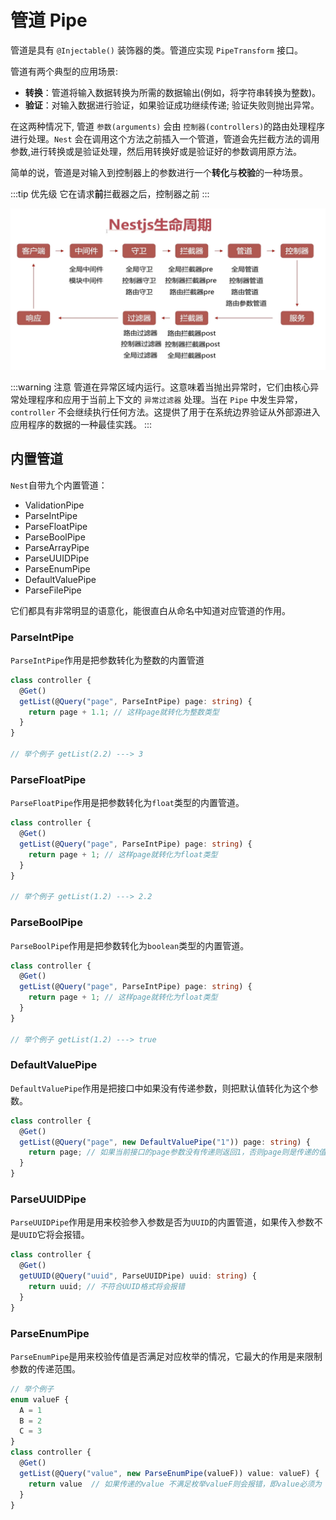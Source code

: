 # 管道 Pipe

管道是具有 `@Injectable()` 装饰器的类。管道应实现 `PipeTransform` 接口。

管道有两个典型的应用场景:

- **转换**：管道将输入数据转换为所需的数据输出(例如，将字符串转换为整数)。
- **验证**：对输入数据进行验证，如果验证成功继续传递; 验证失败则抛出异常。

在这两种情况下, 管道 `参数(arguments)` 会由 `控制器(controllers)`的路由处理程序 进行处理。`Nest` 会在调用这个方法之前插入一个管道，管道会先拦截方法的调用参数,进行转换或是验证处理，然后用转换好或是验证好的参数调用原方法。

简单的说，管道是对输入到控制器上的参数进行一个**转化**与**校验**的一种场景。

:::tip 优先级
它在请求**前**拦截器之后，控制器之前
:::

![生命周期](../../assets/nodejs/nestLifeCycle.png)

:::warning 注意
管道在异常区域内运行。这意味着当抛出异常时，它们由核心异常处理程序和应用于当前上下文的 `异常过滤器` 处理。当在 `Pipe` 中发生异常，`controller` 不会继续执行任何方法。这提供了用于在系统边界验证从外部源进入应用程序的数据的一种最佳实践。
:::

## 内置管道

`Nest`自带九个内置管道：

- ValidationPipe
- ParseIntPipe
- ParseFloatPipe
- ParseBoolPipe
- ParseArrayPipe
- ParseUUIDPipe
- ParseEnumPipe
- DefaultValuePipe
- ParseFilePipe

它们都具有非常明显的语意化，能很直白从命名中知道对应管道的作用。

### ParseIntPipe

`ParseIntPipe`作用是把参数转化为整数的内置管道

```ts
class controller {
  @Get()
  getList(@Query("page", ParseIntPipe) page: string) {
    return page + 1.1; // 这样page就转化为整数类型
  }
}

// 举个例子 getList(2.2) ---> 3
```

### ParseFloatPipe

`ParseFloatPipe`作用是把参数转化为`float`类型的内置管道。

```ts
class controller {
  @Get()
  getList(@Query("page", ParseIntPipe) page: string) {
    return page + 1; // 这样page就转化为float类型
  }
}

// 举个例子 getList(1.2) ---> 2.2
```

### ParseBoolPipe

`ParseBoolPipe`作用是把参数转化为`boolean`类型的内置管道。

```ts
class controller {
  @Get()
  getList(@Query("page", ParseIntPipe) page: string) {
    return page + 1; // 这样page就转化为float类型
  }
}

// 举个例子 getList(1.2) ---> true
```

### DefaultValuePipe

`DefaultValuePipe`作用是把接口中如果没有传递参数，则把默认值转化为这个参数。

```ts
class controller {
  @Get()
  getList(@Query("page", new DefaultValuePipe("1")) page: string) {
    return page; // 如果当前接口的page参数没有传递则返回1，否则page则是传递的值
  }
}
```

### ParseUUIDPipe

`ParseUUIDPipe`作用是用来校验参入参数是否为`UUID`的内置管道，如果传入参数不是`UUID`它将会报错。

```ts
class controller {
  @Get()
  getUUID(@Query("uuid", ParseUUIDPipe) uuid: string) {
    return uuid; // 不符合UUID格式将会报错
  }
}
```

### ParseEnumPipe

`ParseEnumPipe`是用来校验传值是否满足对应枚举的情况，它最大的作用是来限制参数的传递范围。

```ts
// 举个例子
enum valueF {
  A = 1
  B = 2
  C = 3
}
class controller {
  @Get()
  getList(@Query("value", new ParseEnumPipe(valueF)) value: valueF) {
    return value  // 如果传递的value 不满足枚举valueF则会报错，即value必须为 A B C
  }
}
```
